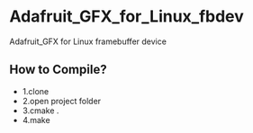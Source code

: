# Adafruit_GFX_for_Linux_fbdev
Adafruit_GFX for Linux framebuffer device

## How to Compile?
* 1.clone
* 2.open project folder
* 3.cmake .
* 4.make
